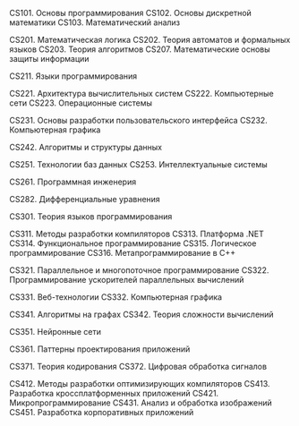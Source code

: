 CS101. Основы программирования
CS102. Основы дискретной математики
CS103. Математический анализ

CS201. Математическая логика
CS202. Теория автоматов и формальных языков
CS203. Теория алгоритмов
CS207. Математические основы защиты информации

CS211. Языки программирования

CS221. Архитектура вычислительных систем
CS222. Компьютерные сети
CS223. Операционные системы

CS231. Основы разработки пользовательского интерфейса
CS232. Компьютерная графика

CS242. Алгоритмы и структуры данных

CS251. Технологии баз данных
CS253. Интеллектуальные системы

CS261. Программная инженерия

CS282. Дифференциальные уравнения

CS301. Теория языков программирования

CS311. Методы разработки компиляторов
CS313. Платформа .NET
CS314. Функциональное программирование
CS315. Логическое программирование
CS316. Метапрограммирование в C++

CS321. Параллельное и многопоточное программирование
CS322. Программирование ускорителей параллельных вычислений

CS331. Веб-технологии
CS332. Компьютерная графика

CS341. Алгоритмы на графах
CS342. Теория сложности вычислений

CS351. Нейронные сети

CS361. Паттерны проектирования приложений

CS371. Теория кодирования
CS372. Цифровая обработка сигналов

CS412. Методы разработки оптимизирующих компиляторов
CS413. Разработка кроссплатформенных приложений
CS421. Микропрограммирование
CS431. Анализ и обработка изображений
CS451. Разработка корпоративных приложений

